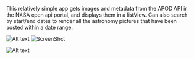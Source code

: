This relatively simple app gets images and metadata from the APOD API in the NASA open api portal, and displays them in a listView.
Can also search by start/end dates to render all the astronomy pictures that have been posted within a date range.

![Alt text](/APOD_Display-App/lib/assets/app_screenshot1.png?raw=true "App layout")
![ScreenShot](https://raw.github.com/ahmadelmasri95/APOD_Display-App/main//APOD_Display-App/lib/assets/app_screenshot1.png)

![Alt text](/APOD_Display-App/lib/assets/app_screenshot2.png?raw=true "Loading screen")

